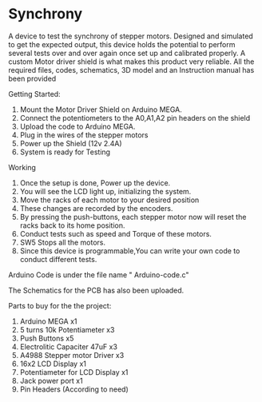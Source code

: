 # Synchrony
A device to test the synchrony of stepper motors. Designed and simulated to get the expected output, this device holds the potential to perform several tests over and over again once set up and calibrated properly. A custom Motor driver shield is what makes this product very reliable.  All the required files, codes, schematics, 3D model and an Instruction manual has been provided 

Getting Started:
1) Mount the Motor Driver Shield on Arduino MEGA.
2) Connect the potentiometers to the A0,A1,A2 pin headers on the shield
3) Upload the code to Arduino MEGA.
4) Plug in the wires of the stepper motors
5) Power up the Shield (12v 2.4A) 
6) System is ready for Testing

Working
1) Once the setup is done, Power up the device.
2) You will see the LCD light up, initializing the system.
3) Move the racks of each motor to your desired position 
4) These changes are recorded by the encoders.
5) By pressing the push-buttons, each stepper motor now will reset the racks back to its home position.
6) Conduct tests such as speed and Torque of these motors.
7) SW5 Stops all the motors.
8) Since this device is programmable,You can write your own code to conduct different tests.

Arduino Code is under the file name " Arduino-code.c" 

The Schematics for the PCB has also been uploaded.

Parts to buy for the the project:
1) Arduino MEGA x1
2) 5 turns 10k Potentiameter x3
3) Push Buttons x5
4) Electrolitic Capaciter 47uF x3
5) A4988 Stepper motor Driver x3
6) 16x2 LCD Display x1
7) Potentiameter for LCD Display x1
8) Jack power port x1
9) Pin Headers (According to need)



